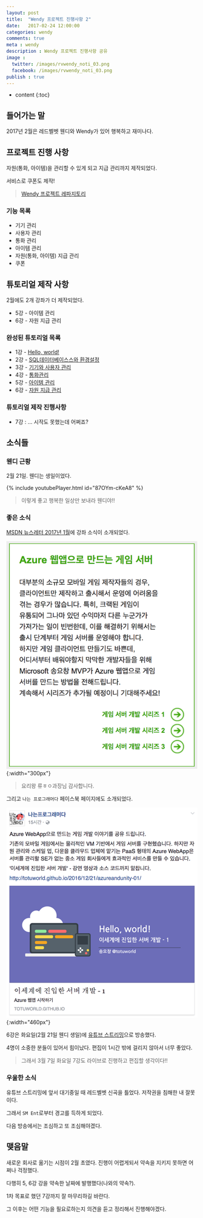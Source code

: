 ```yaml
---
layout: post
title:  "Wendy 프로젝트 진행사항 2"
date:   2017-02-24 12:00:00
categories: wendy
comments: true
meta : wendy
description : Wendy 프로젝트 진행사항 공유
image : 
  twitter: /images/rvwendy_noti_03.png
  facebook: /images/rvwendy_noti_03.png
publish : true
---
```


* content
{:toc}

## 들어가는 말

2017년 2월은 레드벨벳 웬디와 Wendy가 있어 행복하고 재미나다.


## 프로젝트 진행 사항
자원(통화, 아이템)을 관리할 수 있게 되고 지급 관리까지 제작되었다.

서비스로 쿠폰도 제작!

> [Wendy 프로젝트 레파지토리](https://github.com/totuworld/Wendy)

### 기능 목록
* 기기 관리
* 사용자 관리
* 통화 관리
* 아이템 관리
* 자원(통화, 아이템) 지급 관리
* 쿠폰

## 튜토리얼 제작 사항
2월에도 2개 강좌가 더 제작되었다.

* 5강 - 아이템 관리
* 6강 - 자원 지급 관리

### 완성된 튜토리얼 목록
* 1강 - [Hello, world!](http://totuworld.github.io/2016/12/21/azureandunity-01/)
* 2강 - [SQL데이터베이스스와 환경설정](http://totuworld.github.io/2016/12/29/azureandunity-02/)
* 3강 - [기기와 사용자 관리](http://totuworld.github.io/2017/01/12/azureandunity-03/)
* 4강 - [통화관리](http://totuworld.github.io/2017/01/26/azureandunity-04/)
* 5강 - [아이템 관리](http://totuworld.github.io/2017/02/09/azureandunity-05/)
* 6강 - [자원 지급 관리](http://totuworld.github.io/2017/02/21/azureandunity-06/)

### 튜토리얼 제작 진행사항
* 7강 : ... 시작도 못했는데 어쩌죠?


## 소식들
### 웬디 근황

2월 21일. 웬디는 생일이었다.

{% include youtubePlayer.html id="87OYm-cKeA8" %}

> 이렇게 좋고 행복한 일상만 보내라 웬디야!!

### 좋은 소식

[MSDN 뉴스레터 2017년 1월](https://www.microsoft.com/korea/msdn/flash/archive/msdn_newsletter_1701.html)에 강좌 소식이 소개되었다.

![뉴스레터인증샷](/images/msdn_newsletter_201701.png){:width="300px"}

> 요리왕 류ㅎㅇ과장님 감사합니다.

그리고 `나는 프로그래머다` 페이스북 페이지에도 소개되었다.

![나프다인증샷](/images/iamprogrammer_0224.png){:width="460px"}

6강은 화요일(2월 21일 웬디 생일)에 [유튜브 스트리밍](http://www.youtube.com/user/totuworld7/live)으로 방송했다.

4명이 소중한 분들이 있어서 힘이났다. 편집이 1시간 밖에 걸리지 않아서 너무 좋았다.

> 그래서 3월 7일 화요일 7강도 라이브로 진행하고 편집할 생각이다!!

### 우울한 소식

유튜브 스트리밍에 앞서 대기중일 때 레드벨벳 신곡을 틀었다. 저작권을 침해한 내 잘못이다.

그래서 `SM Ent`로부터 경고를 득하게 되었다.

다음 방송에서는 조심하고 또 조심해야겠다.

## 맺음말

새로운 회사로 옮기는 시점이 2월 초였다. 진행이 어렵게되서 약속을 지키지 못하면 어쩌나 걱정했다.

다행히 5, 6강 강을 약속한 날짜에 발행했다(나와의 약속?).

1차 목표로 했던 7강까지 잘 마무리하길 바란다.

그 이후는 어떤 기능을 필요로하는지 의견을 듣고 정리해서 진행해야겠다.